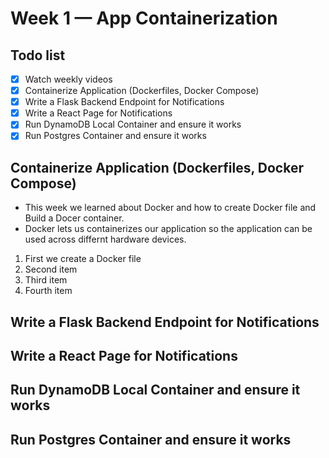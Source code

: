 # Week 1 — App Containerization


## Todo list
- [x] Watch weekly videos
- [x] Containerize Application (Dockerfiles, Docker Compose)
- [x] Write a Flask Backend Endpoint for Notifications
- [x] Write a React Page for Notifications
- [x] Run DynamoDB Local Container and ensure it works
- [x] Run Postgres Container and ensure it works

## Containerize Application (Dockerfiles, Docker Compose)
* This week we learned about Docker and how to create Docker file and Build a Docer container.
* Docker lets us containerizes our application so the application can be used across differnt hardware devices.
<ol>
  <li>First we create a Docker file</li>
  <li>Second item</li>
  <li>Third item</li>
  <li>Fourth item</li>
</ol> 

## Write a Flask Backend Endpoint for Notifications


## Write a React Page for Notifications

 
## Run DynamoDB Local Container and ensure it works



## Run Postgres Container and ensure it works

